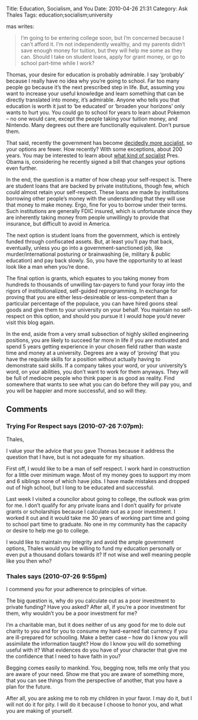 Title: Education, Socialism, and You
Date: 2010-04-26 21:31
Category: Ask Thales
Tags: education;socialism;university


mas writes:

> I’m going to be entering college soon, but I’m concerned because I can’t afford it.
> I’m not independently wealthy, and my parents didn’t save enough money for tuition, but they will help me some as they can.
> Should I take on student loans, apply for grant money, or go to school part-time while I work?

Thomas, your desire for education is probably admirable. I say ‘probably’ because I really have no idea why you’re going to school. Far too many people go because it’s the next prescribed step in life. But, assuming you want to increase your useful knowledge and learn something that can be directly translated into money, it’s admirable. Anyone who tells you that education is worth it just to ‘be educated’ or ‘broaden your horizons’ only wants to hurt you. You could go to school for years to learn about Pokemon – no one would care, except the people taking your tuition money, and Nintendo. Many degrees out there are functionally equivalent. Don’t pursue them.

That said, recently the government has become [decidedly more socialist](http://www.msnbc.msn.com/id/36106210/ns/us_news-education/), so your options are fewer. How recently? With some exceptions, about 200 years. You may be interested to learn about [what kind of socialist](http://www.commentarymagazine.com/viewarticle.cfm/what-kind-of-socialist-is-barack-obama--15421) Pres. Obama is, considering he recently signed a bill that changes your options even further.

In the end, the question is a matter of how cheap your self-respect is. There are student loans that are backed by private institutions, though few, which could almost retain your self-respect. These loans are made by institutions borrowing other people’s money with the understanding that they will use that money to make money. Ergo, fine for you to borrow under their terms. Such institutions are generally FDIC insured, which is unfortunate since they are inherently taking money from people unwillingly to provide that insurance, but difficult to avoid in America.

The next option is student loans from the government, which is entirely funded through confiscated assets. But, at least you’ll pay that back, eventually, unless you go into a government-sanctioned job, like murder/international posturing or brainwashing (ie, military & public education) and pay back slowly. So, you have the opportunity to at least look like a man when you’re done.

The final option is grants, which equates to you taking money from hundreds to thousands of unwilling tax-payers to fund your foray into the rigors of institutionalized, self-guided reprogramming. In exchange for proving that you are either less-desireable or less-competent than a particular percentage of the populace, you can have hired goons steal goods and give them to your university on your behalf. You maintain no self-respect on this option, and should you pursue it I would hope you’d never visit this blog again.

In the end, aside from a very small subsection of highly skilled engineering positions, you are likely to succeed far more in life if you are motivated and spend 5 years getting experience in your chosen field rather than waste time and money at a university. Degrees are a way of ‘proving’ that you have the requisite skills for a position without actually having to demonstrate said skills. If a company takes your word, or your university’s word, on your abilities, you don’t want to work for them anyways. They will be full of mediocre people who think paper is as good as reality. Find somewhere that wants to see what you can do before they will pay you, and you will be happier and more successful, and so will they.

## Comments

### Trying For Respect says (2010-07-26 7:07pm):

Thales,

I value your the advice that you gave Thomas because it address the question that I have, but is not adequate for my situation.

First off, I would like to be a man of self respect.
I work hard in construction for a little over minimum wage. Most of my money goes to support my mom and 6 siblings none of which have jobs. I have made mistakes and dropped out of high school, but I long to be educated and successful.

Last week I visited a councilor about going to college, the outlook was grim for me. I don’t qualify for any private loans and I don’t qualify for private grants or scholarships because I calculate out as a poor investment. I worked it out and it would take me 30 years of working part time and going to school part time to graduate. No one in my community has the capacity or desire to help me go to college.

I would like to maintain my integrity and avoid the ample government options, Thales would you be willing to fund my education personally or even put a thousand dollars towards it? If not wise and well meaning people like you then who?

### Thales says (2010-07-26 9:55pm)

I commend you for your adherence to principles of virtue.

The big question is, why do you calculate out as a poor investment to private funding? Have you asked? After all, if you’re a poor investment for them, why wouldn’t you be a poor investment for me?

I’m a charitable man, but it does neither of us any good for me to dole out charity to you and for you to consume my hard-earned fiat currency if you are ill-prepared for schooling. Make a better case – how do I know you will assimilate the information taught? How do I know you will do something useful with it? What evidences do you have of your character that give me the confidence that I need to have faith in you?

Begging comes easily to mankind. You, begging now, tells me only that you are aware of your need. Show me that you are aware of something more, that you can see things from the perspective of another, that you have a plan for the future.

After all, you are asking me to rob my children in your favor. I may do it, but I will not do it for pity. I will do it because I choose to honor you, and what you are making of yourself.
